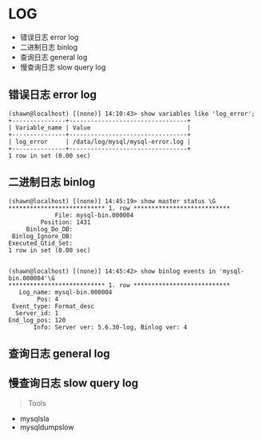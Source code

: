 # LOG

- 错误日志 error log
- 二进制日志 binlog
- 查询日志 general log
- 慢查询日志 slow query log


## 错误日志 error log

```mysql
(shawn@localhost) [(none)] 14:10:43> show variables like 'log_error';
+---------------+---------------------------------+
| Variable_name | Value                           |
+---------------+---------------------------------+
| log_error     | /data/log/mysql/mysql-error.log |
+---------------+---------------------------------+
1 row in set (0.00 sec)
```


## 二进制日志 binlog

```mysql
(shawn@localhost) [(none)] 14:45:19> show master status \G
*************************** 1. row ***************************
             File: mysql-bin.000004
         Position: 1431
     Binlog_Do_DB: 
 Binlog_Ignore_DB: 
Executed_Gtid_Set: 
1 row in set (0.00 sec)


(shawn@localhost) [(none)] 14:45:42> show binlog events in 'mysql-bin.000004'\G
*************************** 1. row ***************************
   Log_name: mysql-bin.000004
        Pos: 4
 Event_type: Format_desc
  Server_id: 1
End_log_pos: 120
       Info: Server ver: 5.6.30-log, Binlog ver: 4
```

## 查询日志 general log

## 慢查询日志 slow query log

> Tools

- mysqlsla
- mysqldumpslow

